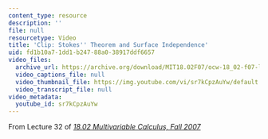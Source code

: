 ```yaml
---
content_type: resource
description: ''
file: null
resourcetype: Video
title: 'Clip: Stokes'' Theorem and Surface Independence'
uid: fd1b10a7-1dd1-b247-88a0-38917ddf6657
video_files:
  archive_url: https://archive.org/download/MIT18.02F07/ocw-18_02-f07-lec32_300k.mp4
  video_captions_file: null
  video_thumbnail_file: https://img.youtube.com/vi/sr7kCpzAuYw/default.jpg
  video_transcript_file: null
video_metadata:
  youtube_id: sr7kCpzAuYw
---
```


From Lecture 32 of [_18.02 Multivariable Calculus, Fall 2007_](/courses/18-02-multivariable-calculus-fall-2007/video_galleries/video-lectures)